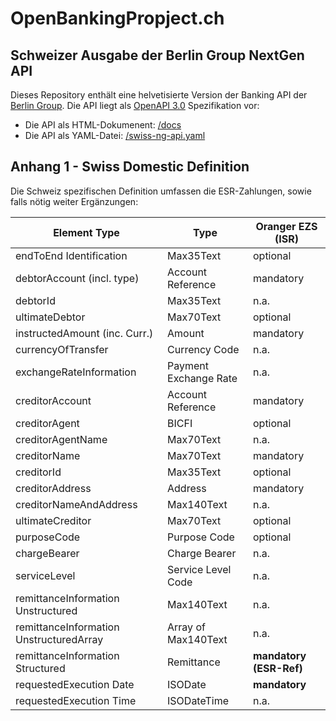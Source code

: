 # OpenBankingPropject.ch

## Schweizer Ausgabe der Berlin Group NextGen API

Dieses Repository enthält eine helvetisierte Version der Banking API der
[Berlin Group](https://www.berlin-group.org/). Die API
liegt als [OpenAPI 3.0](https://github.com/OAI/OpenAPI-Specification/blob/master/versions/3.0.2.md)
Spezifikation vor:

* Die API als HTML-Dokumenent: [/docs](https://openbankingproject-ch.github.io/obp-apis)
* Die API als YAML-Datei: [/swiss-ng-api.yaml](https://github.com/openbankingproject-ch/obp-apis/raw/master/swiss-ng-api.yaml)

## Anhang 1 - Swiss Domestic Definition

Die Schweiz spezifischen Definition umfassen die ESR-Zahlungen, sowie falls nötig weiter
Ergänzungen:

|              Element   Type               |         Type          |   Oranger EZS   (ISR)   |
| ----------------------------------------- | --------------------- | ----------------------- |
| endToEnd   Identification                 | Max35Text             | optional                |
| debtorAccount   (incl. type)              | Account Reference     | mandatory               |
| debtorId                                  | Max35Text             | n.a.                    |
| ultimateDebtor                            | Max70Text             | optional                |
| instructedAmount   (inc. Curr.)           | Amount                | mandatory               |
| currencyOfTransfer                        | Currency Code         | n.a.                    |
| exchangeRateInformation                   | Payment Exchange Rate | n.a.                    |
| creditorAccount                           | Account Reference     | mandatory               |
| creditorAgent                             | BICFI                 | optional                |
| creditorAgentName                         | Max70Text             | n.a.                    |
| creditorName                              | Max70Text             | mandatory               |
| creditorId                                | Max35Text             | optional                |
| creditorAddress                           | Address               | mandatory               |
| creditorNameAndAddress                    | Max140Text            | n.a.                    |
| ultimateCreditor                          | Max70Text             | optional                |
| purposeCode                               | Purpose Code          | optional                |
| chargeBearer                              | Charge Bearer         | n.a.                    |
| serviceLevel                              | Service Level Code    | n.a.                    |
| remittanceInformation   Unstructured      | Max140Text            | n.a.                    |
| remittanceInformation   UnstructuredArray | Array of Max140Text   | n.a.                    |
| remittanceInformation   Structured        | Remittance            | **mandatory (ESR-Ref)** |
| requestedExecution   Date                 | ISODate               | **mandatory**           |
| requestedExecution   Time                 | ISODateTime           | n.a.                    |
